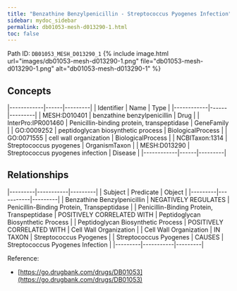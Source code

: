 ```yaml
---
title: "Benzathine Benzylpenicillin - Streptococcus Pyogenes Infection"
sidebar: mydoc_sidebar
permalink: db01053-mesh-d013290-1.html
toc: false 
---
```



Path ID: `DB01053_MESH_D013290_1`
{% include image.html url="images/db01053-mesh-d013290-1.png" file="db01053-mesh-d013290-1.png" alt="db01053-mesh-d013290-1" %}

## Concepts

|------------|------|---------|
| Identifier | Name | Type    |
|------------|------|---------|
| MESH:D010401 | benzathine benzylpenicillin | Drug |
| InterPro:IPR001460 | Penicillin-binding protein, transpeptidase | GeneFamily |
| GO:0009252 | peptidoglycan biosynthetic process | BiologicalProcess |
| GO:0071555 | cell wall organization | BiologicalProcess |
| NCBITaxon:1314 | Streptococcus pyogenes | OrganismTaxon |
| MESH:D013290 | Streptococcus pyogenes infection | Disease |
|------------|------|---------|

## Relationships

|---------|-----------|---------|
| Subject | Predicate | Object  |
|---------|-----------|---------|
| Benzathine Benzylpenicillin | NEGATIVELY REGULATES | Penicillin-Binding Protein, Transpeptidase |
| Penicillin-Binding Protein, Transpeptidase | POSITIVELY CORRELATED WITH | Peptidoglycan Biosynthetic Process |
| Peptidoglycan Biosynthetic Process | POSITIVELY CORRELATED WITH | Cell Wall Organization |
| Cell Wall Organization | IN TAXON | Streptococcus Pyogenes |
| Streptococcus Pyogenes | CAUSES | Streptococcus Pyogenes Infection |
|---------|-----------|---------|

Reference: 
  - [https://go.drugbank.com/drugs/DB01053](https://go.drugbank.com/drugs/DB01053)
